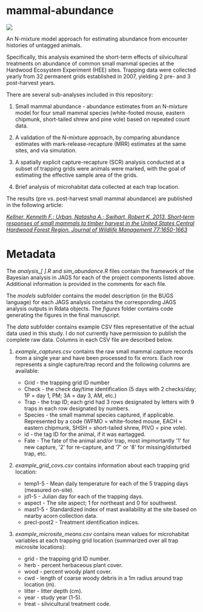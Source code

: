 mammal-abundance
====================

[![](https://zenodo.org/badge/DOI/10.5281/zenodo.154200.svg)](https://zenodo.org/record/154200)

An N-mixture model approach for estimating abundance from encounter histories of untagged animals.

Specifically, this analysis examined the short-term effects of silvicultural treatments on abundance of common small mammal species at the Hardwood Ecosystem Experiment (HEE) sites. Trapping data were collected yearly from 32 permanent grids established in 2007, yielding 2 pre- and 3 post-harvest years.

There are several sub-analyses included in this repository:

1. Small mammal abundance - abundance estimates from an N-mixture model for four small mammal species (white-footed mouse, eastern chipmunk, short-tailed shrew and pine vole) based on repeated count data.

2. A validation of the N-mixture approach, by comparing abundance estimates with mark-release-recapture (MRR) estimates at the same sites, and via simulation.

3. A spatially explicit capture-recapture (SCR) analysis conducted at a subset of trapping grids were animals were marked, with the goal of estimating the effective sample area of the grids.

4. Brief analysis of microhabitat data collected at each trap location.

The results (pre vs. post-harvest small mammal abundance) are published in the following article:

[*Kellner, Kenneth F.; Urban, Natasha A.; Swihart, Robert K. 2013. Short‐term responses of small mammals to timber harvest in the United States Central Hardwood Forest Region. Journal of Wildlife Management 77:1650-1663*](http://onlinelibrary.wiley.com/doi/10.1002/jwmg.613/full)

Metadata
====================

The *analysis_[ ].R* and *sim_abundance.R* files contain the framework of the Bayesian analysis in JAGS for each of the project components listed above. Additional information is provided in the comments for each file.

The *models* subfolder contains the model description (in the BUGS language) for each JAGS analysis contains the corresponding JAGS analysis outputs in Rdata objects. The *figures* folder contains code generating the figures in the final manuscript.

The *data* subfolder contains example CSV files representative of the actual data used in this study. I do not currently have permission to publish the complete raw data. Columns in each CSV file are described below.

1.  *example_captures.csv* contains the raw small mammal capture records from a single year and have been processed to fix errors. Each row represents a single capture/trap record and the following columns are available:  
    -  Grid - the trapping grid ID number
    -  Check - the check day/time identification (5 days with 2 checks/day; 1P = day 1, PM; 3A = day 3, AM, etc.)
    -  Trap - the trap ID; each grid had 3 rows designated by letters with 9 traps in each row designated by numbers.
    -  Species - the small mammal species captured, if applicable. Represented by a code (WFMO = white-footed mouse, EACH = eastern chipmunk, SHSH = short-tailed shrew, PIVO = pine vole).
    -  id - the tag ID for the animal, if it was eartagged.
    -  Fate - The fate of the animal and/or trap, most impmortantly '1' for new capture, '2' for re-capture, and '7' or '8' for missing/disturbed trap, etc.

2.  *example_grid_covs.csv* contains information about each trapping grid location:
    -  temp1-5 - Mean daily temperature for each of the 5 trapping days (measured on-site).
    -  jd1-5 - Julian day for each of the trapping days.
    -  aspect - The site aspect; 1 for northeast and 0 for southwest.
    -  mast1-5 - Standardized index of mast availability at the site based on nearby acorn collection data.
    -  precl-post2 - Treatment identification indices.

3.  *example_microsite_means.csv* contains mean values for microhabitat variables at each trapping grid location (summarized over all trap microsite locations):
    -  grid - the trapping grid ID number.
    -  herb - percent herbaceous plant cover.
    -  wood - percent woody plant cover.
    -  cwd - length of coarse woody debris in a 1m radius around trap location (m).
    -  litter - litter depth (cm).
    -  year - study year (1-5).
    -  treat - silvicultural treatment code.



